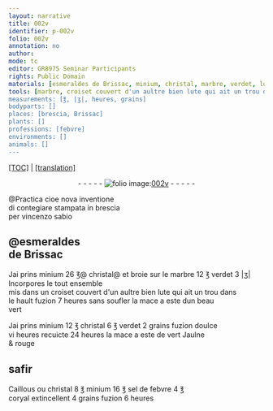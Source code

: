 ```yaml
---
layout: narrative
title: 002v
identifier: p-002v
folio: 002v
annotation: no
author:
mode: tc
editor: GR8975 Seminar Participants
rights: Public Domain
materials: [esmeraldes de Brissac, minium, christal, marbre, verdet, lute, safir, Caillous, sel de febvre, coryal]
tools: [marbre, croiset couvert d'un aultre bien lute qui ait un trou dans le hault]
measurements: [℥, |ʒ|, heures, grains]
bodyparts: []
places: [brescia, Brissac]
plants: []
professions: [febvre]
environments: []
animals: []
---
```


<p><a href="{{ site.baseurl }}/diplomatic/">[TOC]</a> | <a href="{{ site.baseurl }}/texts/p-002v_tl/" target="_blank">[translation]</a></p><div class="folio" align="center">- - - - - <a href="http://gallica.bnf.fr/ark:/12148/btv1b10500001g/f10.image" target="_blank"><img src="https://cu-mkp.github.io/2017-workshop-edition/assets/photo-icon.png" alt="folio image: " style="display:inline-block; margin-bottom:-3px;"/>002v</a> - - - - - </div>  
  
@Practica cioe nova inventione<br/>di contegiare stampata in <span class="pl">brescia</span><br/>per vincenzo sabio
 
 
  

## <span class="add">@<span class="m">esmeraldes<br/> de <span class="pl">Brissac</span></span></span>

 
Jai prins <span class="m">miniu<span class="exp">m</span></span> 26 <span class="ms">℥</span>@ <span class="m"><span class="exp">christ</span>al</span>@<span class="add"><span class="ill"></span> et broie sur le <span class="tl"><span class="m">marbre</span></span></span> 12 <span class="ms">℥</span> <span class="m">v<span class="exp">er</span>det</span> 3 <span class="ms">|ʒ|</span> Incorpore<span class="add">s</span> le tout ensemble<br/> mis dans un <span class="tl"><span class="exp">crois</span>et couvert d'un a<span class="exp">ultr</span>e bien <span class="m">lute</span> qui ai<span class="add">t</span> un trou dans<br/> le hault</span> fuzion 7 <span class="ms"><span class="tmp">heures</span></span> sans soufler la mace a este dun beau<br/> v<span class="exp">er</span>t
 
Jai prins <span class="m">miniu<span class="exp">m</span></span> 12 <span class="ms">℥</span> <span class="m"><span class="exp">christ</span>al</span> 6 <span class="ms">℥</span> <span class="m">v<span class="exp">er</span>det</span> 2 <span class="ms">grains</span> fuzion doulce<br/> vi <span class="ms"><span class="tmp">heures</span></span> recuicte 24 <span class="ms"><span class="tmp">heures</span></span> la mace a este de v<span class="exp">er</span>t Jaulne<br/> & rouge
 
 
  

## <span class="m">safir</span>

 
<span class="m">Caillous</span> ou <span class="m"><span class="exp">christ</span>al</span> 8 <span class="ms">℥</span> <span class="m">miniu<span class="exp">m</span></span> 16 <span class="ms">℥</span> <span class="m">sel de <span class="pro">febvre</span></span> 4 <span class="ms">℥</span><br/> <span class="unc"><span class="m">coryal</span></span> extincellent 4 <span class="ms">grains</span> fuzion <span class="unc">6</span> <span class="ms"><span class="tmp">heures</span></span>
 
